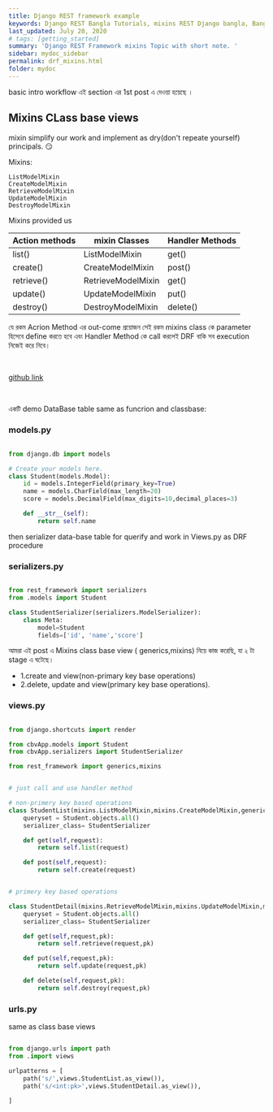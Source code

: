 ```yaml
---
title: Django REST framework example
keywords: Django REST Bangla Tutorials, mixins REST Django bangla, Bangla Python, Blog Bangla, Monad wizard
last_updated: July 20, 2020
# tags: [getting_started]
summary: 'Django REST Framework mixins Topic with short note. '
sidebar: mydoc_sidebar
permalink: drf_mixins.html
folder: mydoc
---
```


basic intro workflow এই section এর 1st post এ দেওয়া হয়েছে ।

## Mixins CLass base views

mixin simplify our work and implement as dry(don't repeate yourself) principals. 😏

Mixins:

    ListModelMixin
    CreateModelMixin
    RetrieveModelMixin
    UpdateModelMixin
    DestroyModelMixin

Mixins provided us

| Action methods | mixin Classes      | Handler Methods |
| -------------- | ------------------ | --------------- |
| list()         | ListModelMixin     | get()           |
| create()       | CreateModelMixin   | post()          |
| retrieve()     | RetrieveModelMixin | get()           |
| update()       | UpdateModelMixin   | put()           |
| destroy()      | DestroyModelMixin  | delete()        |

যে রকম Acrion Method এর out-come প্রয়োজন সেই রকম mixins class কে parameter হিসেবে define করতে হবে এবং Handler Method কে call করলেই DRF বাকি সব execution নিজেই করে নিবে।

<br>

[github link](https://github.com/MonadWizard/Django_rest-framework_Views_DEMO/tree/0.3_mixins)

<br>

একটি demo DataBase table same as funcrion and classbase:

### models.py

```python

from django.db import models

# Create your models here.
class Student(models.Model):
    id = models.IntegerField(primary_key=True)
    name = models.CharField(max_length=20)
    score = models.DecimalField(max_digits=10,decimal_places=3)

    def __str__(self):
        return self.name

```

then serializer data-base table for querify and work in Views.py as DRF procedure

### serializers.py

```python

from rest_framework import serializers
from .models import Student

class StudentSerializer(serializers.ModelSerializer):
    class Meta:
        model=Student
        fields=['id', 'name','score']

```

আমরা এই post এ Mixins class base view ( generics,mixins) নিয়ে কাজ করেছি, যা ২ টা stage এ ঘটেছে।

-   1.create and view(non-primary key base operations)
-   2.delete, update and view(primary key base operations).

### views.py

```python

from django.shortcuts import render

from cbvApp.models import Student
from cbvApp.serializers import StudentSerializer

from rest_framework import generics,mixins


# just call and use handler method

# non-primery key based operations
class StudentList(mixins.ListModelMixin,mixins.CreateModelMixin,generics.GenericAPIView):
    queryset = Student.objects.all()
    serializer_class= StudentSerializer

    def get(self,request):
        return self.list(request)

    def post(self,request):
        return self.create(request)


# primery key based operations

class StudentDetail(mixins.RetrieveModelMixin,mixins.UpdateModelMixin,mixins.DestroyModelMixin,generics.GenericAPIView):
    queryset = Student.objects.all()
    serializer_class= StudentSerializer

    def get(self,request,pk):
        return self.retrieve(request,pk)

    def put(self,request,pk):
        return self.update(request,pk)

    def delete(self,request,pk):
        return self.destroy(request,pk)

```

### urls.py

same as class base views

```python

from django.urls import path
from .import views

urlpatterns = [
    path('s/',views.StudentList.as_view()),
    path('s/<int:pk>',views.StudentDetail.as_view()),

]

```
